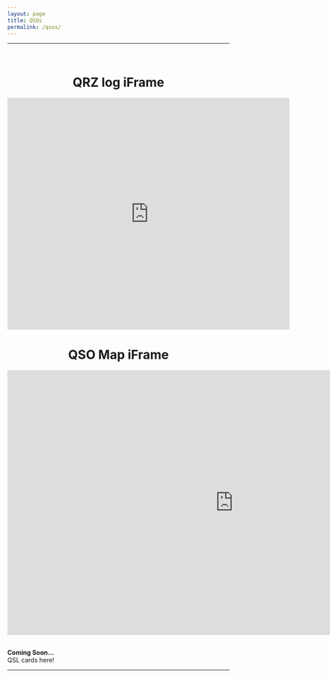 ```yaml
---
layout: page
title: QSOs
permalink: /qsos/
---
```

-------------------------------------------
<br>
<div style="text-align: center">

# QRZ log iFrame
 <iframe align="top" frameborder="0" height="525" scrolling="yes" src="https://logbook.qrz.com/lbstat/N0HOT/" width="640"></iframe> 

# QSO Map iFrame
<iframe frameborder=0 height=600 scrolling=no src='https://www.qsomap.org/QSOmapProduction/qsomapforQRZ.php?call=n0hot&h=800' width=1024></iframe><br>

</div><br>

**Coming Soon...**   
QSL cards here! 

-------------------------------------------
